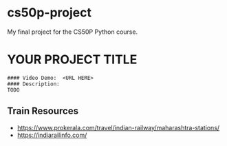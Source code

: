 # cs50p-project
My final project for the CS50P Python course.
# YOUR PROJECT TITLE
    #### Video Demo:  <URL HERE>
    #### Description:
    TODO

## Train Resources
* https://www.prokerala.com/travel/indian-railway/maharashtra-stations/
* https://indiarailinfo.com/